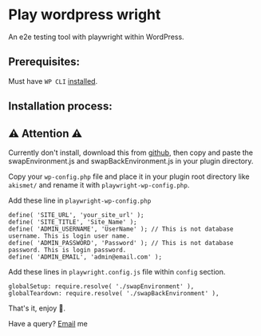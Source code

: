 # Play wordpress wright
An e2e testing tool with playwright within WordPress.

## Prerequisites:

Must have `WP CLI` [installed](https://wp-cli.org/).

## Installation process:

## ⚠️️ Attention ⚠️

Currently don't install, download this from [github](https://github.com/RatulHasan/play-wordpress-wright), then copy and paste the swapEnvironment.js and swapBackEnvironment.js in your plugin directory. 

Copy your `wp-config.php` file and place it in your plugin root directory like `akismet/` and rename it with `playwright-wp-config.php`.

Add these line in `playwright-wp-config.php`
```
define( 'SITE_URL', 'your_site_url' ); 
define( 'SITE_TITLE', 'Site_Name' );
define( 'ADMIN_USERNAME', 'UserName' ); // This is not database username. This is login user name.
define( 'ADMIN_PASSWORD', 'Password' ); // This is not database password. This is login password.
define( 'ADMIN_EMAIL', 'admin@email.com' );
```

Add these lines in `playwright.config.js` file within `config` section.
```
globalSetup: require.resolve( './swapEnvironment' ),
globalTeardown: require.resolve( './swapBackEnvironment' ),
```

That's it, enjoy 🎉.

Have a query? [Email](ratuljh@gmail.com) me
